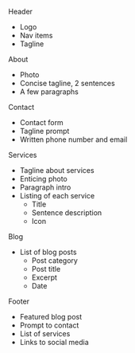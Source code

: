 Header
- Logo
- Nav items
- Tagline

About
- Photo
- Concise tagline, 2 sentences
- A few paragraphs

Contact
- Contact form
- Tagline prompt
- Written phone number and email

Services
- Tagline about services
- Enticing photo
- Paragraph intro
- Listing of each service
  - Title
  - Sentence description
  - Icon

Blog
- List of blog posts
  - Post category
  - Post title
  - Excerpt
  - Date

Footer
- Featured blog post
- Prompt to contact
- List of services
- Links to social media
